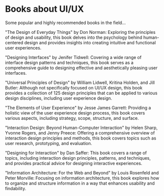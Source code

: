 # Books about UI/UX

Some popular and highly recommended books in the field…

"The Design of Everyday Things" by Don Norman: Exploring the principles of design and usability, this book delves into the psychology behind human-centered design and provides insights into creating intuitive and functional user experiences.

"Designing Interfaces" by Jenifer Tidwell: Covering a wide range of interface design patterns and techniques, this book serves as a comprehensive guide to designing effective and aesthetically pleasing user interfaces.

"Universal Principles of Design" by William Lidwell, Kritina Holden, and Jill Butler: Although not specifically focused on UI/UX design, this book provides a collection of 125 design principles that can be applied to various design disciplines, including user experience design.

"The Elements of User Experience" by Jesse James Garrett: Providing a holistic view of the user experience design process, this book covers various aspects, including strategy, scope, structure, and surface.

"Interaction Design: Beyond Human-Computer Interaction" by Helen Sharp, Yvonne Rogers, and Jenny Preece: Offering a comprehensive overview of interaction design principles and methods, this book covers topics such as user research, prototyping, and evaluation.

"Designing for Interaction" by Dan Saffer: This book covers a range of topics, including interaction design principles, patterns, and techniques, and provides practical advice for designing interactive experiences.

"Information Architecture: For the Web and Beyond" by Louis Rosenfeld and Peter Morville: Focusing on information architecture, this book explores how to organize and structure information in a way that enhances usability and findability.
